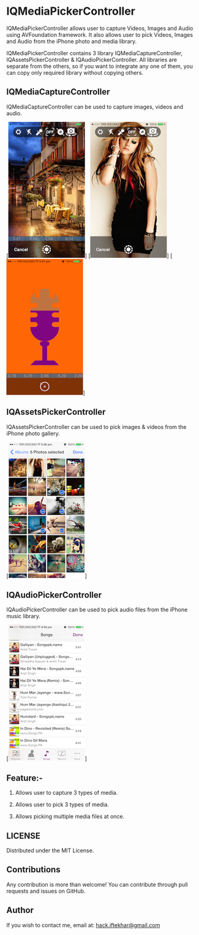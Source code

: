 IQMediaPickerController
=======================

   IQMediaPickerController allows user to capture Videos, Images and Audio using AVFoundation framework. It also allows user to pick Videos, Images and Audio from the iPhone photo and media library.

   IQMediaPickerController contains 3 library IQMediaCaptureController, IQAssetsPickerController & IQAudioPickerController. All libraries are separate from the others, so if you want to integrate any one of them, you can copy only required library without copying others.

IQMediaCaptureController
-----------------------
   IQMediaCaptureController can be used to capture images, videos and audio.

[![Video Capture](./MediaPickerController/Screenshots/VideoCapture.png)]
[![Photo Capture](./MediaPickerController/Screenshots/PhotoCapture.png)]
[![Audio Capture](./MediaPickerController/Screenshots/AudioCapture.png)]

IQAssetsPickerController
-----------------------
  IQAssetsPickerController can be used to pick images & videos from the iPhone photo gallery.

[![Photo Picker Picker](./MediaPickerController/Screenshots/PhotoVideoPicker.png)]

IQAudioPickerController
-----------------------
  IQAudioPickerController can be used to pick audio files from the iPhone music library.

[![Audio Picker](./MediaPickerController/Screenshots/AudioPicker.png)]


## Feature:-

 1) Allows user to capture 3 types of media.
 
 2) Allows user to pick 3 types of media.

 3) Allows picking multiple media files at once.


LICENSE
---
Distributed under the MIT License.

Contributions
---
Any contribution is more than welcome! You can contribute through pull requests and issues on GitHub.

Author
---
If you wish to contact me, email at: hack.iftekhar@gmail.com

